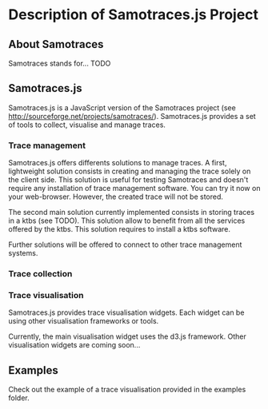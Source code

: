 Description of Samotraces.js Project
====================================

About Samotraces 
----------------

Samotraces stands for... TODO

Samotraces.js
-------------

Samotraces.js is a JavaScript version of the Samotraces 
project (see http://sourceforge.net/projects/samotraces/).
Samotraces.js provides a set of tools to collect, 
visualise and manage traces.

### Trace management

Samotraces.js offers differents solutions to manage traces.
A first, lightweight solution consists in creating and 
managing the trace solely on the client side. This solution 
is useful for testing Samotraces and doesn't require any 
installation of trace management software. You can try it 
now on your web-browser. However, the created trace will not
be stored.

The second main solution currently implemented consists in 
storing traces in a ktbs (see TODO).
This solution allow to benefit from all the services offered
by the ktbs.
This solution requires to install a ktbs software.

Further solutions will be offered to connect to other trace 
management systems.

### Trace collection

### Trace visualisation

Samotraces.js provides trace visualisation widgets. Each 
widget can be using other visualisation frameworks or tools.

Currently, the main visualisation widget uses the d3.js 
framework. Other visualisation widgets are coming soon...


Examples
--------

Check out the example of a trace visualisation provided in 
the examples folder.
